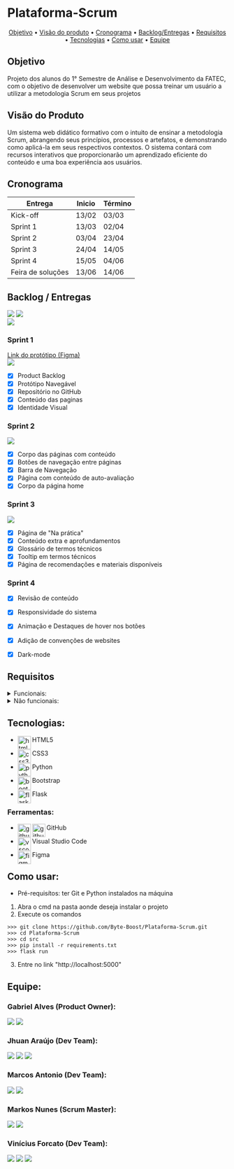 # Plataforma-Scrum
   <p align="center">
     <a href ="#objetivo">Objetivo</a>  •
     <a href ="#visão-do-produto">Visão do produto</a>  • 
     <a href ="#cronograma">Cronograma</a>  • 
     <a href ="#backlog--entregas">Backlog/Entregas</a>  •
     <a href ="#requisitos">Requisitos</a>  •
     <a href ="#tecnologias">Tecnologias</a>  •
     <a href ="#como-usar">Como usar</a>   •
     <a href ="#equipe">Equipe</a>
   </p>





## Objetivo
   Projeto dos alunos do 1° Semestre de Análise e Desenvolvimento da FATEC, com o objetivo de desenvolver um website que possa treinar um usuário a utilizar a metodologia Scrum em seus projetos




## Visão do Produto
   Um sistema web didático formativo com o intuito de ensinar a metodologia Scrum,
   abrangendo seus princípios, processos e artefatos, e demonstrando como aplicá-la 
   em seus respectivos contextos. O sistema contará com recursos interativos que 
   proporcionarão um aprendizado eficiente do conteúdo e uma boa experiência aos usuários.
   
   
   
   
## Cronograma
   | Entrega           | Inicio | Término | 
   |-------------------|--------|---------|
   | Kick-off          | 13/02  |  03/03  |
   | Sprint 1          | 13/03  |  02/04  |
   | Sprint 2          | 03/04  |  23/04  |
   | Sprint 3          | 24/04  |  14/05  |
   | Sprint 4          | 15/05  |  04/06  |
   | Feira de soluções | 13/06  |  14/06  |




## Backlog / Entregas
<img src="https://user-images.githubusercontent.com/76211125/229362966-0310a3f1-28d6-4aff-ae06-82c73c010da6.png#gh-light-mode-only"/>
<img src="https://user-images.githubusercontent.com/76211125/229362969-6ef214f0-3e15-470a-8883-bc509d7954c9.png#gh-dark-mode-only"/>
<br>
<img src=https://github.com/Byte-Boost/Plataforma-Scrum/assets/76211125/39511b68-8a60-4c13-8c43-6ff542bc9305#gh-dark-mode-only" />


   ### Sprint 1
   <a href="https://www.figma.com/proto/KvENKMg6KXd5eWzcGwpaIf/Plataforma-Scrum-Prot%C3%B3tipo?node-id=14-2&scaling=min-zoom&page-id=0%3A1&starting-point-node-id=14%3A2&hotspot-hints=0&hide-ui=1">Link do protótipo (Figma)</a><br>
   <img align="center" src="https://user-images.githubusercontent.com/76211125/229383417-ba242c58-2333-438b-bd94-cf28c7dbcfa7.gif" />

   - [x] Product Backlog
   - [x] Protótipo Navegável
   - [x] Repositório no GitHub
   - [x] Conteúdo das paginas
   - [x] Identidade Visual

   ### Sprint 2
   <img align="center" src="https://github.com/Byte-Boost/Plataforma-Scrum/assets/76211125/d6cde91a-2d64-4a86-8912-6d5005c443f0" />

   - [x] Corpo das páginas com conteúdo
   - [x] Botões de navegação entre páginas
   - [x] Barra de Navegação 
   - [x] Página com conteúdo de auto-avaliação
   - [x] Corpo da página home

   ### Sprint 3
   <img align="center" src="https://github.com/Byte-Boost/Plataforma-Scrum/assets/76211125/a67cb6d6-7015-4195-ba93-f95fc3f58fc1" />
   
   - [x] Página de "Na prática"
   - [x] Conteúdo extra e aprofundamentos
   - [x] Glossário de termos técnicos
   - [X] Tooltip em termos técnicos
   - [x] Página de recomendações e materiais disponíveis

   ### Sprint 4
   - [x] Revisão de conteúdo
   - [x] Responsividade do sistema
   - [x] Animação e Destaques de hover nos botões
   - [x] Adição de convenções de websites
   - [x] Dark-mode




## Requisitos
<details>
   <summary>Funcionais:</summary>
   <ul>
      <li> Linguagem Python (Requisito Fatec)</li>
      <li> Linguagem HTML e CSS (Requisito Fatec)</li>
      <li> Uso do framework Bootstrap</li>
      <li> Apresentação via Github</li>
      <li>O sistema web deverá ser intuitivo e não ter poluições de informações, isso deverá ser
      uma preocupação constante dos desenvolvedores sugestões de controles serão bem-
      vindas e bem avaliadas.</li>
      <li>Criar um sistema de avaliação (Processo, Produto e Conhecimento em disciplina, SM., PO., TD)</li>
      <li>Processo Scrum</li>
      <li>Burndown</li>
      <li>Product Backlog</li>
      <li>Sprint</li>
      <li>Sprint Planning</li>
      <li>Sprint Review</li>
      <li>Sprint Backlog</li>
      <li>Dailys</li>
      <li>Retrospective</li>
      <li>DOR – Definition of Ready</li>
      <li>DOD – Definition of Done</li>
      <li>Planning Poker</li>
      <li>Kanban</li>
      <li>Artefatos do Scrum</li>
      <li>MVP</li>
   <ul>
</details>
<details>
   <summary>Não funcionais:</summary>
   <ul>
      <li>Documentação via Github</li>
      <li>Linguagem de programação Python, framework Flask.</li>
      <li>Linguagem de marcação HTML e CSS.</li>
   </ul>
</details>




## Tecnologias:
* <p>
   <img align="left" title="html5-logo" height="30px" src="https://user-images.githubusercontent.com/76211125/227503111-49bb0b02-2f06-4696-82e6-fbd8d0daed21.png"/>
   HTML5
 </p>

* <p>
   <img align="left" title="css3-logo" height="30px" src="https://user-images.githubusercontent.com/76211125/227503103-bb7005d7-5f2f-46e4-adb5-92ef19ce677d.png"/>
   CSS3
 </p>

* <p>
   <img align="left" title="python" height="30px" src="https://user-images.githubusercontent.com/76211125/227505058-d6d60925-3738-478f-8b23-3eb586431a1a.png"/>
   Python
 </p>

* <p>
   <img align="left" title="bootstrap" height="30px" src="https://user-images.githubusercontent.com/76211125/227509792-60a17912-2bf2-4700-a23c-886a32bd8811.png"/>
   Bootstrap
 </p>

* <p>
   <img align="left" title="flask" height="30px" src="https://user-images.githubusercontent.com/76211125/227565311-a366f66f-78db-44b0-8616-54146e9d7e28.png"/>
   Flask
 </p>

### Ferramentas:
* <p>
   <img align="left" title="github-dark" height="30px" src="https://user-images.githubusercontent.com/76211125/227561942-1503fb74-eb8e-41d1-936e-bf22bc2d70eb.png#gh-dark-mode-only"/>
   <img align="left" title="github-light" height="30px" src="https://user-images.githubusercontent.com/76211125/227561896-a90cea71-7431-4908-ac8d-71fc02603eeb.png#gh-light-mode-only"/>
   GitHub
 </p>

* <p>
   <img align="left" title="vscode" height="30px" src="https://user-images.githubusercontent.com/76211125/227505063-5839c5e0-9524-41ff-9d24-ce6cbaf217a6.png"/>
   Visual Studio Code
 </p>

* <p>
   <img align="left" title="figma-logo" height="30px" src="https://user-images.githubusercontent.com/76211125/227502784-c94d5e2d-2e39-449b-ba85-053b9106b979.png"/>
   Figma
</p>




## Como usar:
* Pré-requisítos: ter Git e Python instalados na máquina 

1. Abra o cmd na pasta aonde deseja instalar o projeto
2. Execute os comandos 
```
>>> git clone https://github.com/Byte-Boost/Plataforma-Scrum.git
>>> cd Plataforma-Scrum
>>> cd src
>>> pip install -r requirements.txt
>>> flask run
```
3. Entre no link "http://localhost:5000"

      
      
      
## Equipe:
   ### Gabriel Alves (Product Owner):
   [<img src="https://img.shields.io/badge/LinkedIn-0077B5?style=for-the-badge&logo=linkedin&logoColor=white">](https://www.linkedin.com/in/gabriel-alves-de-souza-5b7747267)
   [<img src="https://img.shields.io/badge/GitHub-171515?style=for-the-badge&logo=github&logoColor=white">](https://github.com/gabriel15asouza)
   

   ### Jhuan Araújo (Dev Team): 
   [<img src="https://img.shields.io/badge/LinkedIn-0077B5?style=for-the-badge&logo=linkedin&logoColor=white">](
   https://www.linkedin.com/in/jhuan-araújo-de-souza-372233230)
   [<img src="https://img.shields.io/badge/GitHub-171515?style=for-the-badge&logo=github&logoColor=white">](https://github.com/TheRabbitDev)
   [<img src="https://img.shields.io/badge/Instagram-E4405F?style=for-the-badge&logo=instagram&logoColor=white">](https://www.instagram.com/_hollow.rabbit_)


   ### Marcos Antonio (Dev Team): 
   [<img src="https://img.shields.io/badge/LinkedIn-0077B5?style=for-the-badge&logo=linkedin&logoColor=white">](
   https://www.linkedin.com/in/marcos-antonio-329449268)
   [<img src="https://img.shields.io/badge/GitHub-171515?style=for-the-badge&logo=github&logoColor=white">](https://github.com/Marcos-Antonio-Rodrigues-dos-Santos)


   ### Markos Nunes (Scrum Master): 
   [<img src="https://img.shields.io/badge/LinkedIn-0077B5?style=for-the-badge&logo=linkedin&logoColor=white">](https://linkedin.com/in/markos-vinícius-nunes-230448268)
   [<img src="https://img.shields.io/badge/GitHub-171515?style=for-the-badge&logo=github&logoColor=white">](https://github.com/MarkVN2)


   ### Vinícius Forcato (Dev Team): 
   [<img src="https://img.shields.io/badge/LinkedIn-0077B5?style=for-the-badge&logo=linkedin&logoColor=white">](https://www.linkedin.com/in/vinícius-felipe-forcato-789462268)
   [<img src="https://img.shields.io/badge/GitHub-171515?style=for-the-badge&logo=github&logoColor=white">](https://github.com/nininhosam)
   [<img src="https://img.shields.io/badge/Instagram-E4405F?style=for-the-badge&logo=instagram&logoColor=white">](https://www.instagram.com/nao_sou_felps)
